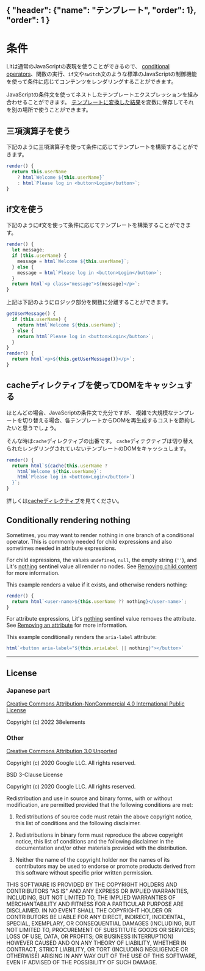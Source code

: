 { "header": {"name": "テンプレート", "order": 1}, "order": 1 }
---
# 条件

Litは通常のJavaScriptの表現を使うことができるので、
[conditional operators](https://developer.mozilla.org/en-US/docs/Web/JavaScript/Reference/Operators/Conditional_Operator)、関数の実行、`if`文や`switch`文のような標準のJavaScriptの制御機能を使って条件に応じてコンテンツをレンダリングすることができます。

JavaScriptの条件文を使ってネストしたテンプレートエクスプレッションを組み合わせることができます。
[テンプレートに変換した結果](https://lit.dev/docs/api/templates/#TemplateResult)を変数に保存してそれを別の場所で使うことができます。

## 三項演算子を使う

下記のように三項演算子を使って条件に応じてテンプレートを構築することができます。

```ts
render() {
  return this.userName
    ? html`Welcome ${this.userName}`
    : html`Please log in <button>Login</button>`;
}
```

## if文を使う

下記のようにif文を使って条件に応じてテンプレートを構築することができます。

```ts
render() {
  let message;
  if (this.userName) {
    message = html`Welcome ${this.userName}`;
  } else {
    message = html`Please log in <button>Login</button>`;
  }
  return html`<p class="message">${message}</p>`;
}
```

上記は下記のようにロジック部分を関数に分離することができます。

```ts
getUserMessage() {
  if (this.userName) {
    return html`Welcome ${this.userName}`;
  } else {
    return html`Please log in <button>Login</button>`;
  }
}
render() {
  return html`<p>${this.getUserMessage()}</p>`;
}
```

## cacheディレクティブを使ってDOMをキャッシュする

ほとんどの場合、JavaScriptの条件文で充分ですが、
複雑で大規模なテンプレートを切り替える場合、各テンプレートからDOMを再生成するコストを節約したいと思うでしょう。

そんな時は`cache`ディレクティブの出番です。
`cache`ディテクティブは切り替えられたレンダリングされていないテンプレートのDOMをキャッシュします。

```ts
render() {
  return html`${cache(this.userName ?
    html`Welcome ${this.userName}`:
    html`Please log in <button>Login</button>`)
  }`;
}
```

詳しくは[cacheディレクティブ](https://japanese-document.github.io/lit/templates-directives.html#cache)を見てください。

## Conditionally rendering nothing

Sometimes, you may want to render nothing in one branch of a conditional operator. This is commonly needed for child expressions and also sometimes needed in attribute expressions.

For child expressions, the values `undefined`, `null`, the empty string (`''`), and Lit's [nothing](https://japanese-document.github.io/lit/api-templates.html#nothing__symbol) sentinel value all render no nodes.
See [Removing child content](https://japanese-document.github.io/lit/templates-expressions.html#子コンテンツの削除) for more information.

This example renders a value if it exists, and otherwise renders nothing:

```ts
render() {
  return html`<user-name>${this.userName ?? nothing}</user-name>`;
}
```

For attribute expressions, Lit's [nothing](https://japanese-document.github.io/lit/api-templates.html#nothing__symbol) sentinel value removes the attribute. See [Removing an attribute](https://japanese-document.github.io/lit/templates-expressions.html#属性の削除) for more information.

This example conditionally renders the `aria-label` attribute:

```ts
html`<button aria-label="${this.ariaLabel || nothing}"></button>`
```

---

## License

### Japanese part

[Creative Commons Attribution-NonCommercial 4.0 International Public License](https://creativecommons.org/licenses/by-nc/4.0/legalcode)

Copyright (c) 2022 38elements

### Other

[Creative Commons Attribution 3.0 Unported](https://creativecommons.org/licenses/by/3.0/deed.en)

Copyright (c) 2020 Google LLC. All rights reserved.

BSD 3-Clause License

Copyright (c) 2020 Google LLC. All rights reserved.

Redistribution and use in source and binary forms, with or without
modification, are permitted provided that the following conditions are met:

1. Redistributions of source code must retain the above copyright notice, this
   list of conditions and the following disclaimer.

2. Redistributions in binary form must reproduce the above copyright notice,
   this list of conditions and the following disclaimer in the documentation
   and/or other materials provided with the distribution.

3. Neither the name of the copyright holder nor the names of its
   contributors may be used to endorse or promote products derived from
   this software without specific prior written permission.

THIS SOFTWARE IS PROVIDED BY THE COPYRIGHT HOLDERS AND CONTRIBUTORS "AS IS"
AND ANY EXPRESS OR IMPLIED WARRANTIES, INCLUDING, BUT NOT LIMITED TO, THE
IMPLIED WARRANTIES OF MERCHANTABILITY AND FITNESS FOR A PARTICULAR PURPOSE ARE
DISCLAIMED. IN NO EVENT SHALL THE COPYRIGHT HOLDER OR CONTRIBUTORS BE LIABLE
FOR ANY DIRECT, INDIRECT, INCIDENTAL, SPECIAL, EXEMPLARY, OR CONSEQUENTIAL
DAMAGES (INCLUDING, BUT NOT LIMITED TO, PROCUREMENT OF SUBSTITUTE GOODS OR
SERVICES; LOSS OF USE, DATA, OR PROFITS; OR BUSINESS INTERRUPTION) HOWEVER
CAUSED AND ON ANY THEORY OF LIABILITY, WHETHER IN CONTRACT, STRICT LIABILITY,
OR TORT (INCLUDING NEGLIGENCE OR OTHERWISE) ARISING IN ANY WAY OUT OF THE USE
OF THIS SOFTWARE, EVEN IF ADVISED OF THE POSSIBILITY OF SUCH DAMAGE.